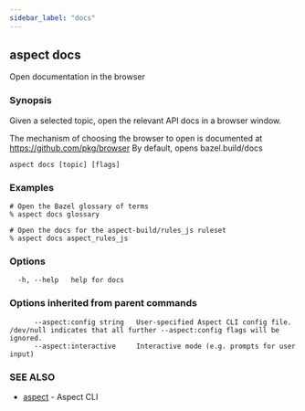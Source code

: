 ```yaml
---
sidebar_label: "docs"
---
```

## aspect docs

Open documentation in the browser

### Synopsis

Given a selected topic, open the relevant API docs in a browser window.

The mechanism of choosing the browser to open is documented at https://github.com/pkg/browser
By default, opens bazel.build/docs

```
aspect docs [topic] [flags]
```

### Examples

```
# Open the Bazel glossary of terms
% aspect docs glossary

# Open the docs for the aspect-build/rules_js ruleset
% aspect docs aspect_rules_js
```

### Options

```
  -h, --help   help for docs
```

### Options inherited from parent commands

```
      --aspect:config string   User-specified Aspect CLI config file. /dev/null indicates that all further --aspect:config flags will be ignored.
      --aspect:interactive     Interactive mode (e.g. prompts for user input)
```

### SEE ALSO

* [aspect](aspect.md)	 - Aspect CLI

